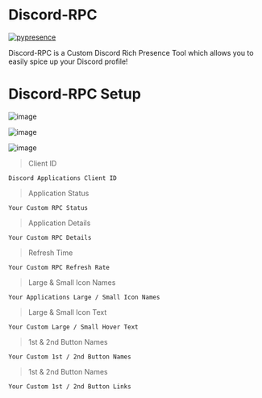 # Discord-RPC
[![pypresence](https://img.shields.io/badge/using-pypresence-00bb88.svg?style=for-the-badge&logo=discord&logoWidth=20)](https://github.com/qwertyquerty/pypresence)

Discord-RPC is a Custom Discord Rich Presence Tool which allows you to easily spice up your Discord profile!

# Discord-RPC Setup

![image](https://user-images.githubusercontent.com/75194878/123886987-8c522b00-d948-11eb-8208-8f2685605a77.png)

![image](https://user-images.githubusercontent.com/75194878/123887948-59109b80-d94a-11eb-8558-85cd56d52ca7.png)

![image](https://user-images.githubusercontent.com/75194878/123887489-801a9d80-d949-11eb-9bca-631f40ce14fd.png)

> Client ID

    Discord Applications Client ID
    
> Application Status

    Your Custom RPC Status
 
> Application Details

    Your Custom RPC Details

> Refresh Time

    Your Custom RPC Refresh Rate

> Large & Small Icon Names

    Your Applications Large / Small Icon Names

> Large & Small Icon Text

    Your Custom Large / Small Hover Text
    
> 1st & 2nd Button Names

    Your Custom 1st / 2nd Button Names
 
> 1st & 2nd Button Names

    Your Custom 1st / 2nd Button Links

    
